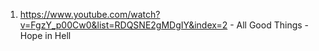 1. https://www.youtube.com/watch?v=FgzY_p00Cw0&list=RDQSNE2gMDgIY&index=2  - All Good Things - Hope in Hell 